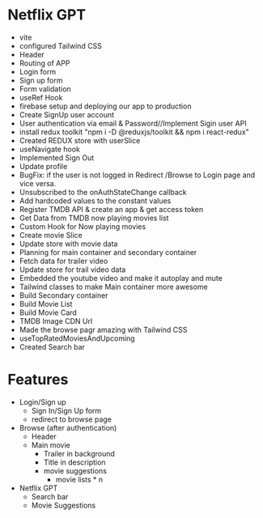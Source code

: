 # Netflix GPT

- vite
- configured Tailwind CSS
- Header
- Routing of APP
- Login form
- Sign up form
- Form validation
- useRef Hook
- firebase setup and deploying our app to production
- Create SignUp user account
- User authentication via email & Password//Implement Sigin user API
- install redux toolkit "npm i -D @reduxjs/toolkit && npm i react-redux"
- Created REDUX store with userSlice
- useNavigate hook
- Implemented Sign Out
- Update profile
- BugFix: if the user is not logged in Redirect /Browse to Login page and vice versa.
- Unsubscribed to the onAuthStateChange callback
- Add hardcoded values to the constant values
- Register TMDB API & create an app & get access token
- Get Data from TMDB now playing movies list
- Custom Hook for Now playing movies
- Create movie Slice
- Update store with movie data
- Planning for main container and secondary container
- Fetch data for trailer video
- Update store for trail video data
- Embedded the youtube video and make it autoplay and mute
- Tailwind classes to make Main container more awesome
- Build Secondary container
- Build Movie List
- Build Movie Card
- TMDB Image CDN Url
- Made the browse pagr amazing with Tailwind CSS
- useTopRatedMoviesAndUpcoming
- Created Search bar

# Features

- Login/Sign up
  - Sign In/Sign Up form
  - redirect to browse page
- Browse (after authentication)
  - Header
  - Main movie
    - Trailer in background
    - Title in description
    - movie suggestions
      - movie lists \* n
- Netflix GPT
  - Search bar
  - Movie Suggestions
